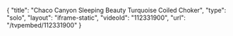 {
    "title": "Chaco Canyon Sleeping Beauty Turquoise Coiled Choker",
    "type": "solo",
    "layout": "iframe-static",
    "videoId": "112331900",
    "url": "\/tvpembed\/112331900"
}
